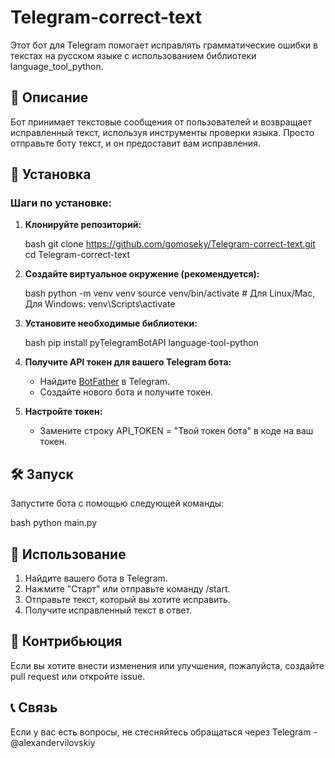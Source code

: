 # Telegram-correct-text

Этот бот для Telegram помогает исправлять грамматические ошибки в текстах на русском языке с использованием библиотеки language_tool_python.

## 📜 Описание

Бот принимает текстовые сообщения от пользователей и возвращает исправленный текст, используя инструменты проверки языка. Просто отправьте боту текст, и он предоставит вам исправления.

## 🚀 Установка

### Шаги по установке:

1. **Клонируйте репозиторий:**

   bash
   git clone https://github.com/gomoseky/Telegram-correct-text.git
   cd Telegram-correct-text
   
2. **Создайте виртуальное окружение (рекомендуется):**

   bash
   python -m venv venv
   source venv/bin/activate  # Для Linux/Mac,
   Для Windows: venv\Scripts\activate
   
3. **Установите необходимые библиотеки:**

   bash
   pip install pyTelegramBotAPI language-tool-python
   
4. **Получите API токен для вашего Telegram бота:**
   - Найдите [BotFather](https://t.me/botfather) в Telegram.
   - Создайте нового бота и получите токен.

5. **Настройте токен:**
   - Замените строку API_TOKEN = "Твой токен бота" в коде на ваш токен.

## 🛠️ Запуск

Запустите бота с помощью следующей команды:

bash
python main.py

## 📩 Использование

1. Найдите вашего бота в Telegram.
2. Нажмите "Старт" или отправьте команду /start.
3. Отправьте текст, который вы хотите исправить.
4. Получите исправленный текст в ответ.


## 🤝 Контрибьюция

Если вы хотите внести изменения или улучшения, пожалуйста, создайте pull request или откройте issue.

## 📞 Связь

Если у вас есть вопросы, не стесняйтесь обращаться через Telegram - @alexandervilovskiy
